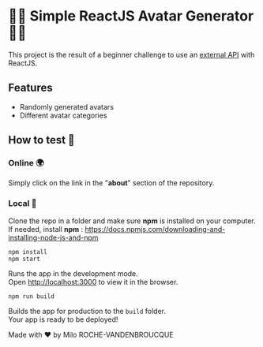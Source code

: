 # 🤦‍♀️ Simple ReactJS Avatar Generator 🤦‍♂️

This project is the result of a beginner challenge to use an [external API](https://avatars.dicebear.com/) with ReactJS.

## Features 

  - Randomly generated avatars
  - Different avatar categories

## How to test 👀

### Online 🌍

Simply click on the link in the "**about**" section of the repository. 

### Local 💾

Clone the repo in a folder and make sure **npm** is installed on your computer.\
If needed, install **npm** : https://docs.npmjs.com/downloading-and-installing-node-js-and-npm
 
```
npm install
npm start
```

Runs the app in the development mode.\
Open [http://localhost:3000](http://localhost:3000) to view it in the browser.

```
npm run build
```

Builds the app for production to the `build` folder.\
Your app is ready to be deployed!

Made with ❤️ by Milo ROCHE-VANDENBROUCQUE 

